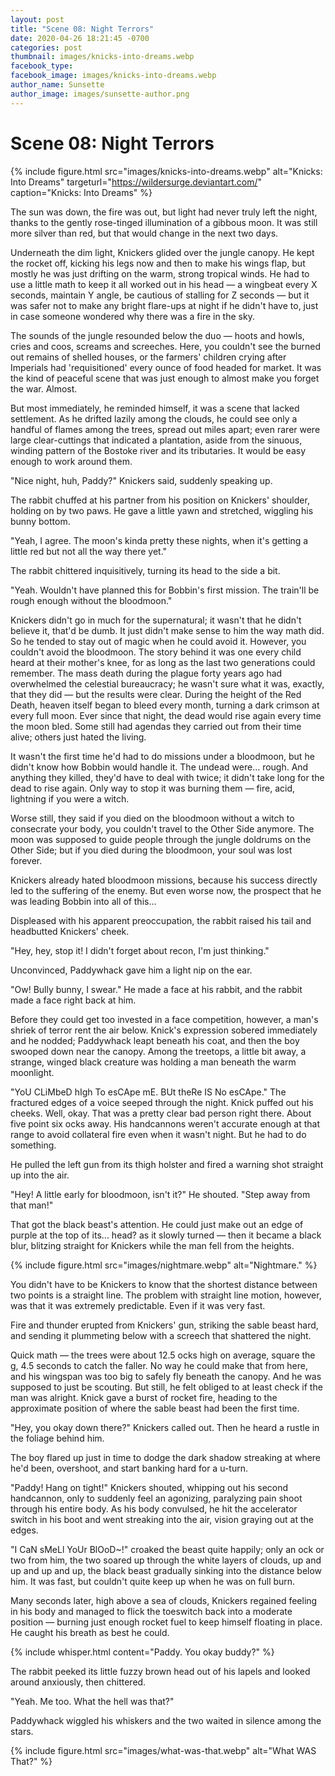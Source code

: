 ```yaml
---
layout: post
title: "Scene 08: Night Terrors"
date: 2020-04-26 18:21:45 -0700
categories: post
thumbnail: images/knicks-into-dreams.webp
facebook_type: 
facebook_image: images/knicks-into-dreams.webp
author_name: Sunsette
author_image: images/sunsette-author.png
---
```

# Scene 08: Night Terrors
 
{% include figure.html 
   src="images/knicks-into-dreams.webp" 
   alt="Knicks: Into Dreams" 
   targeturl="https://wildersurge.deviantart.com/" 
   caption="Knicks: Into Dreams" %}

The sun was down, the fire was out, but light had never truly left the night, thanks to the gently rose-tinged illumination of a gibbous moon. It was still more silver than red, but that would change in the next two days.


Underneath the dim light, Knickers glided over the jungle canopy. He kept the rocket off, kicking his legs now and then to make his wings flap, but mostly he was just drifting on the warm, strong tropical winds. He had to use a little math to keep it all worked out in his head — a wingbeat every X seconds, maintain Y angle, be cautious of stalling for Z seconds — but it was safer not to make any bright flare-ups at night if he didn't have to, just in case someone wondered why there was a fire in the sky.


The sounds of the jungle resounded below the duo — hoots and howls, cries and coos, screams and screeches. Here, you couldn't see the burned out remains of shelled houses, or the farmers' children crying after Imperials had 'requisitioned' every ounce of food headed for market. It was the kind of peaceful scene that was just enough to almost make you forget the war. Almost. 


But most immediately, he reminded himself, it was a scene that lacked settlement. As he drifted lazily among the clouds, he could see only a handful of flames among the trees, spread out miles apart; even rarer were large clear-cuttings that indicated a plantation, aside from the sinuous, winding pattern of the Bostoke river and its tributaries. It would be easy enough to work around them.


"Nice night, huh, Paddy?" Knickers said, suddenly speaking up.


The rabbit chuffed at his partner from his position on Knickers' shoulder, holding on by two paws. He gave a little yawn and stretched, wiggling his bunny bottom.


"Yeah, I agree. The moon's kinda pretty these nights, when it's getting a little red but not all the way there yet."


The rabbit chittered inquisitively, turning its head to the side a bit.


"Yeah. Wouldn't have planned this for Bobbin's first mission. The train'll be rough enough without the bloodmoon."


Knickers didn't go in much for the supernatural; it wasn't that he didn't believe it, that'd be dumb. It just didn't make sense to him the way math did. So he tended to stay out of magic when he could avoid it. However, you couldn't avoid the bloodmoon. The story behind it was one every child heard at their mother's knee, for as long as the last two generations could remember. The mass death during the plague forty years ago had overwhelmed the celestial bureaucracy; he wasn't sure what it was, exactly, that they did — but the results were clear. During the height of the Red Death, heaven itself began to bleed every month, turning a dark crimson at every full moon. Ever since that night, the dead would rise again every time the moon bled. Some still had agendas they carried out from their time alive; others just hated the living.


It wasn't the first time he'd had to do missions under a bloodmoon, but he didn't know how Bobbin would handle it. The undead were... rough. And anything they killed, they'd have to deal with twice; it didn't take long for the dead to rise again. Only way to stop it was burning them — fire, acid, lightning if you were a witch.


Worse still, they said if you died on the bloodmoon without a witch to consecrate your body, you couldn't travel to the Other Side anymore. The moon was supposed to guide people through the jungle doldrums on the Other Side; but if you died during the bloodmoon, your soul was lost forever. 

Knickers already hated bloodmoon missions, because his success directly led to the suffering of the enemy. But even worse now, the prospect that he was leading Bobbin into all of this...


Displeased with his apparent preoccupation, the rabbit raised his tail and headbutted Knickers' cheek.


"Hey, hey, stop it! I didn't forget about recon, I'm just thinking."


Unconvinced, Paddywhack gave him a light nip on the ear.


"Ow! Bully bunny, I swear." He made a face at his rabbit, and the rabbit made a face right back at him.

Before they could get too invested in a face competition, however, a man's shriek of terror rent the air below. Knick's expression sobered immediately and he nodded; Paddywhack leapt beneath his coat, and then the boy swooped down near the canopy. Among the treetops, a little bit away, a strange, winged black creature was holding a man beneath the warm moonlight. 


"YoU CLiMbeD hIgh To esCApe mE. BUt theRe IS No esCApe." The fractured edges of a voice seeped through the night. Knick puffed out his cheeks. Well, okay. That was a pretty clear bad person right there. About five point six ocks away. His handcannons weren't accurate enough at that range to avoid collateral fire even when it wasn't night. But he had to do something.


He pulled the left gun from its thigh holster and fired a warning shot straight up into the air.


"Hey! A little early for bloodmoon, isn't it?" He shouted. "Step away from that man!"


That got the black beast's attention. He could just make out an edge of purple at the top of its... head? as it slowly turned — then it became a black blur, blitzing straight for Knickers while the man fell from the heights.

{% include figure.html src="images/nightmare.webp" alt="Nightmare." %}

You didn't have to be Knickers to know that the shortest distance between two points is a straight line. The problem with straight line motion, however, was that it was extremely predictable. Even if it was very fast.

Fire and thunder erupted from Knickers' gun, striking the sable beast hard, and sending it plummeting below with a screech that shattered the night. 


Quick math — the trees were about 12.5 ocks high on average, square the g, 4.5 seconds to catch the faller. No way he could make that from here, and his wingspan was too big to safely fly beneath the canopy. And he was supposed to just be scouting. But still, he felt obliged to at least check if the man was alright. Knick gave a burst of rocket fire, heading to the approximate position of where the sable beast had been the first time.


"Hey, you okay down there?" Knickers called out. Then he heard a rustle in the foliage behind him. 


The boy flared up just in time to dodge the dark shadow streaking at where he'd been, overshoot, and start banking hard for a u-turn.


"Paddy! Hang on tight!" Knickers shouted, whipping out his second handcannon, only to suddenly feel an agonizing, paralyzing pain shoot through his entire body. As his body convulsed, he hit the accelerator switch in his boot and went streaking into the air, vision graying out at the edges.


"I CaN sMeLl YoUr BlOoD~!" croaked the beast quite happily; only an ock or two from him, the two soared up through the white layers of clouds, up and up and up and up, the black beast gradually sinking into the distance below him. It was fast, but couldn't quite keep up when he was on full burn.


Many seconds later, high above a sea of clouds, Knickers regained feeling in his body and managed to flick the toeswitch back into a moderate position — burning just enough rocket fuel to keep himself floating in place. He caught his breath as best he could.


{% include whisper.html content="Paddy. You okay buddy?" %}


The rabbit peeked its little fuzzy brown head out of his lapels and looked around anxiously, then chittered.


"Yeah. Me too. What the hell was that?"


Paddywhack wiggled his whiskers and the two waited in silence among the stars.

{% include figure.html src="images/what-was-that.webp" alt="What WAS That?" %}
